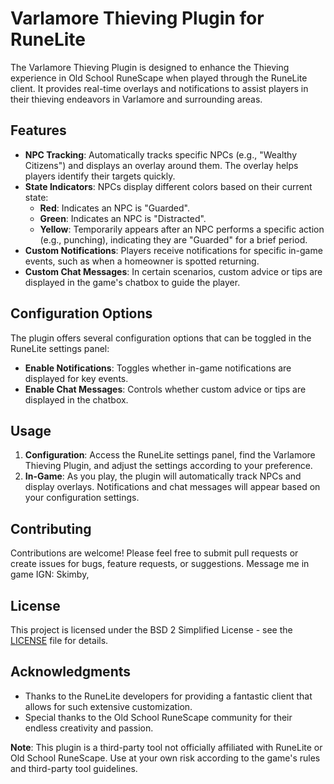 # Varlamore Thieving Plugin for RuneLite

The Varlamore Thieving Plugin is designed to enhance the Thieving experience in Old School RuneScape when played through the RuneLite client. It provides real-time overlays and notifications to assist players in their thieving endeavors in Varlamore and surrounding areas.

## Features

- **NPC Tracking**: Automatically tracks specific NPCs (e.g., "Wealthy Citizens") and displays an overlay around them. The overlay helps players identify their targets quickly.
- **State Indicators**: NPCs display different colors based on their current state:
  - **Red**: Indicates an NPC is "Guarded".
  - **Green**: Indicates an NPC is "Distracted".
  - **Yellow**: Temporarily appears after an NPC performs a specific action (e.g., punching), indicating they are "Guarded" for a brief period.
- **Custom Notifications**: Players receive notifications for specific in-game events, such as when a homeowner is spotted returning.
- **Custom Chat Messages**: In certain scenarios, custom advice or tips are displayed in the game's chatbox to guide the player.

## Configuration Options

The plugin offers several configuration options that can be toggled in the RuneLite settings panel:

- **Enable Notifications**: Toggles whether in-game notifications are displayed for key events.
- **Enable Chat Messages**: Controls whether custom advice or tips are displayed in the chatbox.

## Usage

1. **Configuration**: Access the RuneLite settings panel, find the Varlamore Thieving Plugin, and adjust the settings according to your preference.
2. **In-Game**: As you play, the plugin will automatically track NPCs and display overlays. Notifications and chat messages will appear based on your configuration settings.


## Contributing

Contributions are welcome! Please feel free to submit pull requests or create issues for bugs, feature requests, or suggestions. Message me in game IGN: Skimby,

## License

This project is licensed under the BSD 2 Simplified License - see the [LICENSE](LICENSE) file for details.

## Acknowledgments

- Thanks to the RuneLite developers for providing a fantastic client that allows for such extensive customization.
- Special thanks to the Old School RuneScape community for their endless creativity and passion.

**Note**: This plugin is a third-party tool not officially affiliated with RuneLite or Old School RuneScape. Use at your own risk according to the game's rules and third-party tool guidelines.
